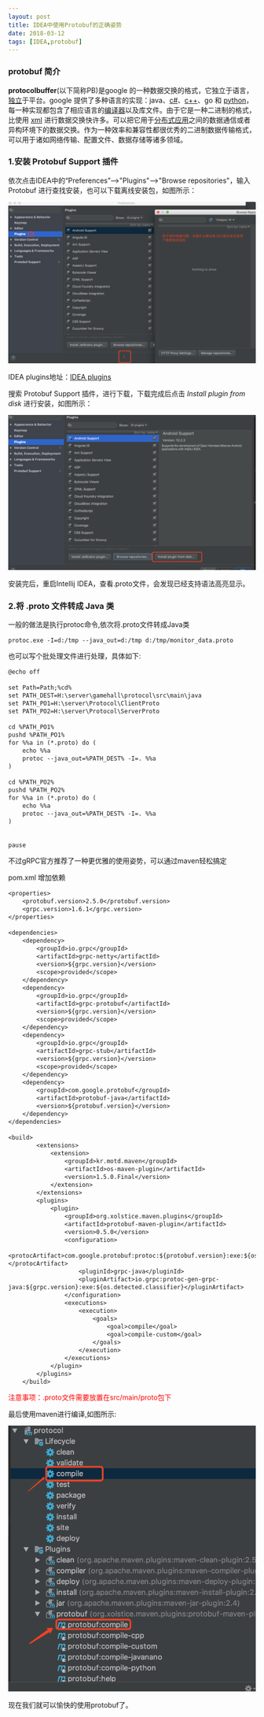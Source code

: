```yaml
---
layout: post
title: IDEA中使用Protobuf的正确姿势
date: 2018-03-12
tags: [IDEA,protobuf]
---
```




### protobuf 简介

**protocolbuffer**(以下简称PB)是google 的一种数据交换的格式，它独立于语言，[独立](https://baike.baidu.com/item/%E7%8B%AC%E7%AB%8B/3259)于平台。google 提供了多种语言的实现：java、[c#](https://baike.baidu.com/item/c%23)、[c++](https://baike.baidu.com/item/c%2B%2B)、go 和 [python](https://baike.baidu.com/item/python)，每一种实现都包含了相应语言的[编译器](https://baike.baidu.com/item/%E7%BC%96%E8%AF%91%E5%99%A8)以及库文件。由于它是一种二进制的格式，比使用 [xml](https://baike.baidu.com/item/xml) 进行数据交换快许多。可以把它用于[分布式应用](https://baike.baidu.com/item/%E5%88%86%E5%B8%83%E5%BC%8F%E5%BA%94%E7%94%A8)之间的数据通信或者异构环境下的数据交换。作为一种效率和兼容性都很优秀的二进制数据传输格式，可以用于诸如网络传输、配置文件、数据存储等诸多领域。

### 1.安装 Protobuf Support 插件

依次点击IDEA中的“Preferences”-->"Plugins"-->"Browse repositories"，输入Protobuf 进行查找安装，也可以下载离线安装包，如图所示：

![](/images/posts/ideaProtobuf/1.png)

IDEA plugins地址：[IDEA plugins](https://plugins.jetbrains.com/idea) 

搜索 Protobuf Support 插件，进行下载，下载完成后点击 *Install plugin from disk* 进行安装，如图所示：

![](/images/posts/ideaProtobuf/2.png)

安装完后，重启Intellij IDEA，查看.proto文件，会发现已经支持语法高亮显示。

### 2.将 .proto 文件转成 Java 类

一般的做法是执行protoc命令,依次将.proto文件转成Java类

```
protoc.exe -I=d:/tmp --java_out=d:/tmp d:/tmp/monitor_data.proto
```

也可以写个批处理文件进行处理，具体如下:

```
@echo off

set Path=Path;%cd%
set PATH_DEST=H:\server\gamehall\protocol\src\main\java
set PATH_PO1=H:\server\Protocol\ClientProto
set PATH_PO2=H:\server\Protocol\ServerProto

cd %PATH_PO1%
pushd %PATH_PO1% 
for %%a in (*.proto) do (
    echo %%a
    protoc --java_out=%PATH_DEST% -I=. %%a
)

cd %PATH_PO2%
pushd %PATH_PO2% 
for %%a in (*.proto) do (
    echo %%a
    protoc --java_out=%PATH_DEST% -I=. %%a
)


pause
```

不过gRPC官方推荐了一种更优雅的使用姿势，可以通过maven轻松搞定



pom.xml 增加依赖

```
<properties>
    <protobuf.version>2.5.0</protobuf.version>
    <grpc.version>1.6.1</grpc.version>
</properties>

<dependencies>
    <dependency>
        <groupId>io.grpc</groupId>
        <artifactId>grpc-netty</artifactId>
        <version>${grpc.version}</version>
        <scope>provided</scope>
    </dependency>
    <dependency>
        <groupId>io.grpc</groupId>
        <artifactId>grpc-protobuf</artifactId>
        <version>${grpc.version}</version>
        <scope>provided</scope>
    </dependency>
    <dependency>
        <groupId>io.grpc</groupId>
        <artifactId>grpc-stub</artifactId>
        <version>${grpc.version}</version>
        <scope>provided</scope>
    </dependency>
    <dependency>
        <groupId>com.google.protobuf</groupId>
        <artifactId>protobuf-java</artifactId>
        <version>${protobuf.version}</version>
    </dependency>
</dependencies>

<build>
        <extensions>
            <extension>
                <groupId>kr.motd.maven</groupId>
                <artifactId>os-maven-plugin</artifactId>
                <version>1.5.0.Final</version>
            </extension>
        </extensions>
        <plugins>
            <plugin>
                <groupId>org.xolstice.maven.plugins</groupId>
                <artifactId>protobuf-maven-plugin</artifactId>
                <version>0.5.0</version>
                <configuration>
                    <protocArtifact>com.google.protobuf:protoc:${protobuf.version}:exe:${os.detected.classifier}</protocArtifact>
                    <pluginId>grpc-java</pluginId>
                    <pluginArtifact>io.grpc:protoc-gen-grpc-java:${grpc.version}:exe:${os.detected.classifier}</pluginArtifact>
                </configuration>
                <executions>
                    <execution>
                        <goals>
                            <goal>compile</goal>
                            <goal>compile-custom</goal>
                        </goals>
                    </execution>
                </executions>
            </plugin>
        </plugins>
    </build>
```



<font style="color:red;">

注意事项：.proto文件需要放置在src/main/proto包下

</font>



最后使用maven进行编译,如图所示:



![](/images/posts/ideaProtobuf/3.png)

现在我们就可以愉快的使用protobuf了。
